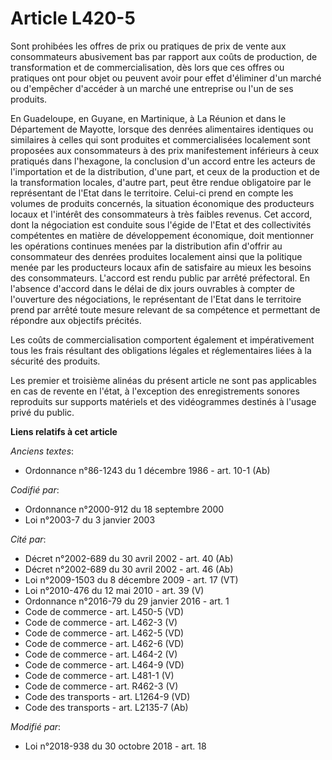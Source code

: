 # Article L420-5

Sont prohibées les offres de prix ou pratiques de prix de vente aux consommateurs abusivement bas par rapport aux coûts de
production, de transformation et de commercialisation, dès lors que ces offres ou pratiques ont pour objet ou peuvent avoir
pour effet d'éliminer d'un marché ou d'empêcher d'accéder à un marché une entreprise ou l'un de ses produits.

En Guadeloupe, en Guyane, en Martinique, à La Réunion et dans le Département de Mayotte, lorsque des denrées alimentaires
identiques ou similaires à celles qui sont produites et commercialisées localement sont proposées aux consommateurs à des
prix manifestement inférieurs à ceux pratiqués dans l'hexagone, la conclusion d'un accord entre les acteurs de l'importation
et de la distribution, d'une part, et ceux de la production et de la transformation locales, d'autre part, peut être rendue
obligatoire par le représentant de l'Etat dans le territoire. Celui-ci prend en compte les volumes de produits concernés, la
situation économique des producteurs locaux et l'intérêt des consommateurs à très faibles revenus. Cet accord, dont la
négociation est conduite sous l'égide de l'Etat et des collectivités compétentes en matière de développement économique, doit
mentionner les opérations continues menées par la distribution afin d'offrir au consommateur des denrées produites localement
ainsi que la politique menée par les producteurs locaux afin de satisfaire au mieux les besoins des consommateurs. L'accord
est rendu public par arrêté préfectoral. En l'absence d'accord dans le délai de dix jours ouvrables à compter de l'ouverture
des négociations, le représentant de l'Etat dans le territoire prend par arrêté toute mesure relevant de sa compétence et
permettant de répondre aux objectifs précités.

Les coûts de commercialisation comportent également et impérativement tous les frais résultant des obligations légales et
réglementaires liées à la sécurité des produits.

Les premier et troisième alinéas du présent article ne sont pas applicables en cas de revente en l'état, à l'exception des
enregistrements sonores reproduits sur supports matériels et des vidéogrammes destinés à l'usage privé du public.

**Liens relatifs à cet article**

_Anciens textes_:

  - Ordonnance n°86-1243 du 1 décembre 1986 - art. 10-1 (Ab)

_Codifié par_:

  - Ordonnance n°2000-912 du 18 septembre 2000
  - Loi n°2003-7 du 3 janvier 2003

_Cité par_:

  - Décret n°2002-689 du 30 avril 2002 - art. 40 (Ab)
  - Décret n°2002-689 du 30 avril 2002 - art. 46 (Ab)
  - Loi n°2009-1503 du 8 décembre 2009 - art. 17 (VT)
  - Loi n°2010-476 du 12 mai 2010 - art. 39 (V)
  - Ordonnance n°2016-79 du 29 janvier 2016 - art. 1
  - Code de commerce - art. L450-5 (VD)
  - Code de commerce - art. L462-3 (V)
  - Code de commerce - art. L462-5 (VD)
  - Code de commerce - art. L462-6 (VD)
  - Code de commerce - art. L464-2 (V)
  - Code de commerce - art. L464-9 (VD)
  - Code de commerce - art. L481-1 (V)
  - Code de commerce - art. R462-3 (V)
  - Code des transports - art. L1264-9 (VD)
  - Code des transports - art. L2135-7 (Ab)

_Modifié par_:

  - Loi n°2018-938 du 30 octobre 2018 - art. 18
